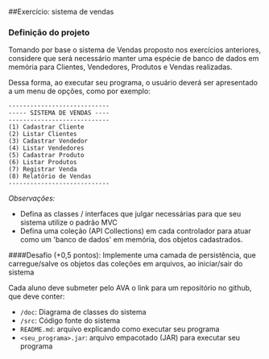 ##Exercício: sistema de vendas 

### Definição do projeto
Tomando por base o sistema de Vendas proposto nos exercícios anteriores, considere que será necessário manter uma espécie de banco de dados em memória para Clientes, Vendedores, Produtos e Vendas realizadas.

Dessa forma, ao executar seu programa, o usuário deverá ser apresentado a um menu de opções, como por exemplo:

```
----------------------------
----- SISTEMA DE VENDAS ----
----------------------------
(1) Cadastrar Cliente
(2) Listar Clientes
(3) Cadastrar Vendedor
(4) Listar Vendedores
(5) Cadastrar Produto
(6) Listar Produtos
(7) Registrar Venda
(8) Relatório de Vendas
----------------------------
```

*Observações:*
- Defina as classes / interfaces que julgar necessárias para que seu sistema utilize o padrão MVC
- Defina uma coleção (API Collections) em cada controlador para atuar como  um 'banco de dados' em memória, dos objetos cadastrados.

####Desafio (+0,5 pontos):
Implemente uma camada de persistência, que carregue/salve os objetos das coleções em arquivos, ao iniciar/sair do sistema

Cada aluno deve submeter pelo AVA o link para um repositório no github, que deve conter:
- `/doc`: Diagrama de classes do sistema
- `/src`: Código fonte do sistema
- `README.md`: arquivo explicando como executar seu programa
- `<seu_programa>.jar`: arquivo empacotado (JAR) para executar seu programa
